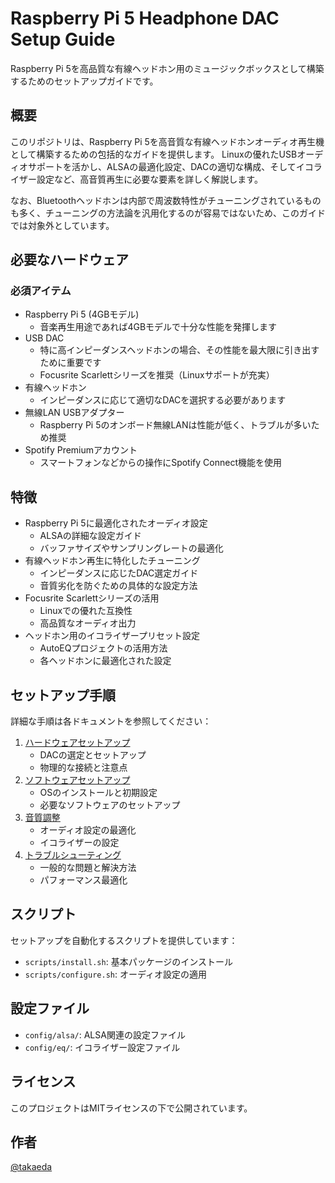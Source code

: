 # Raspberry Pi 5 Headphone DAC Setup Guide

Raspberry Pi 5を高品質な有線ヘッドホン用のミュージックボックスとして構築するためのセットアップガイドです。

## 概要

このリポジトリは、Raspberry Pi 5を高音質な有線ヘッドホンオーディオ再生機として構築するための包括的なガイドを提供します。
Linuxの優れたUSBオーディオサポートを活かし、ALSAの最適化設定、DACの適切な構成、そしてイコライザー設定など、高音質再生に必要な要素を詳しく解説します。

なお、Bluetoothヘッドホンは内部で周波数特性がチューニングされているものも多く、チューニングの方法論を汎用化するのが容易ではないため、このガイドでは対象外としています。

## 必要なハードウェア

### 必須アイテム
- Raspberry Pi 5 (4GBモデル)
  - 音楽再生用途であれば4GBモデルで十分な性能を発揮します
- USB DAC
  - 特に高インピーダンスヘッドホンの場合、その性能を最大限に引き出すために重要です
  - Focusrite Scarlettシリーズを推奨（Linuxサポートが充実）
- 有線ヘッドホン
  - インピーダンスに応じて適切なDACを選択する必要があります
- 無線LAN USBアダプター
  - Raspberry Pi 5のオンボード無線LANは性能が低く、トラブルが多いため推奨
- Spotify Premiumアカウント
  - スマートフォンなどからの操作にSpotify Connect機能を使用

## 特徴

- Raspberry Pi 5に最適化されたオーディオ設定
  - ALSAの詳細な設定ガイド
  - バッファサイズやサンプリングレートの最適化
- 有線ヘッドホン再生に特化したチューニング
  - インピーダンスに応じたDAC選定ガイド
  - 音質劣化を防ぐための具体的な設定方法
- Focusrite Scarlettシリーズの活用
  - Linuxでの優れた互換性
  - 高品質なオーディオ出力
- ヘッドホン用のイコライザープリセット設定
  - AutoEQプロジェクトの活用方法
  - 各ヘッドホンに最適化された設定

## セットアップ手順

詳細な手順は各ドキュメントを参照してください：

1. [ハードウェアセットアップ](docs/hardware.md)
   - DACの選定とセットアップ
   - 物理的な接続と注意点
2. [ソフトウェアセットアップ](docs/software.md)
   - OSのインストールと初期設定
   - 必要なソフトウェアのセットアップ
3. [音質調整](docs/tuning.md)
   - オーディオ設定の最適化
   - イコライザーの設定
4. [トラブルシューティング](docs/troubleshooting.md)
   - 一般的な問題と解決方法
   - パフォーマンス最適化

## スクリプト

セットアップを自動化するスクリプトを提供しています：

- `scripts/install.sh`: 基本パッケージのインストール
- `scripts/configure.sh`: オーディオ設定の適用

## 設定ファイル

- `config/alsa/`: ALSA関連の設定ファイル
- `config/eq/`: イコライザー設定ファイル

## ライセンス

このプロジェクトはMITライセンスの下で公開されています。

## 作者

[@takaeda](https://github.com/takaeda)
